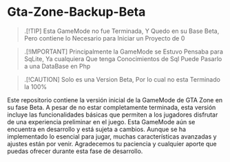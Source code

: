 # Gta-Zone-Backup-Beta

> .[!TIP]
> Esta GameMode no fue Terminada, Y Quedo en su Base Beta, Pero contiene lo Necesario para Iniciar un Proyecto de 0

> .[!IMPORTANT]
> Principalmente la GameMode se Estuvo Pensaba para SqLite, Ya cualquiera Que tenga Conocimientos de Sql Puede Pasarlo a una DataBase en Php

> .[!CAUTION]
> Solo es una Version Beta, Por lo cual no esta Terminado la 100%


Este repositorio contiene la versión inicial de la GameMode de GTA Zone en su fase Beta. A pesar de no estar completamente terminada, esta versión incluye las funcionalidades básicas que permiten a los jugadores disfrutar de una experiencia preliminar en el juego.
Esta GameMode aún se encuentra en desarrollo y está sujeta a cambios. Aunque se ha implementado lo esencial para jugar, muchas características avanzadas y ajustes están por venir. Agradecemos tu paciencia y cualquier aporte que puedas ofrecer durante esta fase de desarrollo.
